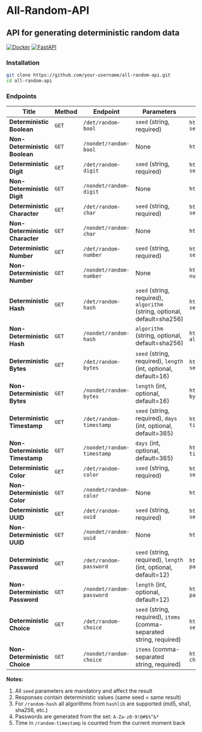 # All-Random-API

## API for generating deterministic random data

[![Docker](https://img.shields.io/badge/Docker-✔%20Ready-blue?logo=docker)](https://hub.docker.com/)
[![FastAPI](https://img.shields.io/badge/FastAPI-✔%20Powered-green?logo=fastapi)](https://fastapi.tiangolo.com/)

### Installation

```bash
git clone https://github.com/your-username/all-random-api.git
cd all-random-api
```

### Endpoints

| Title | Method | Endpoint | Parameters | Request | Response |
| --- | --- | --- | --- | --- | --- |
| **Deterministic Boolean** | `GET` | `/det/random-bool` | `seed` (string, required) | `http://localhost:8000/det/random-bool?seed=test123` | ```{"bool": true}``` |
| **Non-Deterministic Boolean** | `GET` | `/nondet/random-bool` | None | `http://localhost:8000/nondet/random-bool` | ```{"bool": false}``` |
| **Deterministic Digit** | `GET` | `/det/random-digit` | `seed` (string, required) | `http://localhost:8000/det/random-digit?seed=test123` | ```{"digit": 5}``` |
| **Non-Deterministic Digit** | `GET` | `/nondet/random-digit` | None | `http://localhost:8000/nondet/random-digit` | ```{"digit": 3}``` |
| **Deterministic Character** | `GET` | `/det/random-char` | `seed` (string, required) | `http://localhost:8000/det/random-char?seed=test123` | ```{"char": "A"}``` |
| **Non-Deterministic Character** | `GET` | `/nondet/random-char` | None | `http://localhost:8000/nondet/random-char` | ```{"char": "$"}``` |
| **Deterministic Number** | `GET` | `/det/random-number` | `seed` (string, required) | `http://localhost:8000/det/random-number?seed=test123` | ```{"number": 335722038548047932699313735189696540443}``` |
| **Non-Deterministic Number** | `GET` | `/nondet/random-number` | None | `http://localhost:8000/nondet/random-number` | ```{"number": 123456789012345678901234567890123456789}``` |
| **Deterministic Hash** | `GET` | `/det/random-hash` | `seed` (string, required), `algorithm` (string, optional, default=sha256) | `http://localhost:8000/det/random-hash?seed=test123&algorithm=md5` | ```{"hash": "e10adc3949ba59abbe56e057f20f883e"}``` |
| **Non-Deterministic Hash** | `GET` | `/nondet/random-hash` | `algorithm` (string, optional, default=sha256) | `http://localhost:8000/nondet/random-hash?algorithm=md5` | ```{"hash": "a1b2c3d4e5f6..."}``` |
| **Deterministic Bytes** | `GET` | `/det/random-bytes` | `seed` (string, required), `length` (int, optional, default=16) | `http://localhost:8000/det/random-bytes?seed=test123&length=32` | ```{"bytes": "bWYyNWJiZGNjNDJlYjM0ZTBj..."}``` |
| **Non-Deterministic Bytes** | `GET` | `/nondet/random-bytes` | `length` (int, optional, default=16) | `http://localhost:8000/nondet/random-bytes?length=32` | ```{"bytes": "aGVsbG8gd29ybGQh..."}``` |
| **Deterministic Timestamp** | `GET` | `/det/random-timestamp` | `seed` (string, required), `days` (int, optional, default=365) | `http://localhost:8000/det/random-timestamp?seed=test123&days=100` | ```{"timestamp": "2023-07-15 14:30:45.123456"}``` |
| **Non-Deterministic Timestamp** | `GET` | `/nondet/random-timestamp` | `days` (int, optional, default=365) | `http://localhost:8000/nondet/random-timestamp?days=100` | ```{"timestamp": "2024-01-01 00:00:00.000000"}``` |
| **Deterministic Color** | `GET` | `/det/random-color` | `seed` (string, required) | `http://localhost:8000/det/random-color?seed=test123` | ```{"color": "#a1b2c3"}``` |
| **Non-Deterministic Color** | `GET` | `/nondet/random-color` | None | `http://localhost:8000/nondet/random-color` | ```{"color": "#ff00cc"}``` |
| **Deterministic UUID** | `GET` | `/det/random-uuid` | `seed` (string, required) | `http://localhost:8000/det/random-uuid?seed=test123` | ```{"uuid": "550e8400-e29b-41d4-a716-446655440000"}``` |
| **Non-Deterministic UUID** | `GET` | `/nondet/random-uuid` | None | `http://localhost:8000/nondet/random-uuid` | ```{"uuid": "d41d8cd9-8f00-3204-a980-0998ecf8427e"}``` |
| **Deterministic Password** | `GET` | `/det/random-password` | `seed` (string, required), `length` (int, optional, default=12) | `http://localhost:8000/det/random-password?seed=test123&length=16` | ```{"password": "Pa$sw0Rd!12345XyZ"}``` |
| **Non-Deterministic Password** | `GET` | `/nondet/random-password` | `length` (int, optional, default=12) | `http://localhost:8000/nondet/random-password?length=16` | ```{"password": "9$kLm@rQvZpTn..."}``` |
| **Deterministic Choice** | `GET` | `/det/random-choice` | `seed` (string, required), `items` (comma-separated string, required) | `http://localhost:8000/det/random-choice?seed=test123&items=square,circle,triangle` | ```{"choice": "circle"}``` |
| **Non-Deterministic Choice** | `GET` | `/nondet/random-choice` | `items` (comma-separated string, required) | `http://localhost:8000/nondet/random-choice?items=square,circle,triangle` | ```{"choice": "triangle"}``` |

**Notes:**

1. All `seed` parameters are mandatory and affect the result
2. Responses contain deterministic values ​​(same seed = same result)
3. For `/random-hash` all algorithms from `hashlib` are supported (md5, sha1, sha256, etc.)
4. Passwords are generated from the set: `A-Za-z0-9!@#$%^&*`
5. Time in `/random-timestamp` is counted from the current moment back
